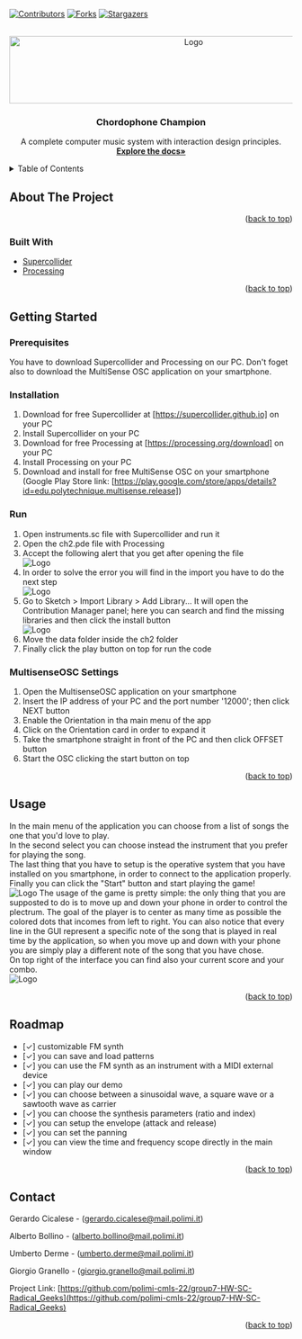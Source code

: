 <div id="top"></div>

<!-- PROJECT SHIELDS -->
[![Contributors][contributors-shield]][contributors-url]
[![Forks][forks-shield]][forks-url]
[![Stargazers][stars-shield]][stars-url]

<!-- PROJECT LOGO -->
<br />
<div align="center">
  <a href="https://github.com/polimi-cmls-22/group7-HW-SC-Radical_Geeks">
    <img src="logo.png" alt="Logo" width="640" height="120">
  </a>

<h3 align="center">Chordophone Champion</h3>

  <p align="center">
   A complete computer music system with interaction design principles.
    <br />
    <a href=""><strong>Explore the docs»</strong></a>
    <br />
  </p>
</div>

<!-- TABLE OF CONTENTS -->
<details>
  <summary>Table of Contents</summary>
  <ol>
    <li>
      <a href="#about-the-project">About The Project</a>
      <ul>
        <li><a href="#built-with">Built With</a></li>
      </ul>
    </li>
    <li>
      <a href="#getting-started">Getting Started</a>
      <ul>
        <li><a href="#prerequisites">Prerequisites</a></li>
        <li><a href="#installation">Installation</a></li>
        <li><a href="#run">Run the Code</a></li>
        <li><a href="#MultisenseOSC Settings">MultisenseOSC Settings</a></li>
      </ul>
    </li>
    <li><a href="#usage">Usage</a></li>
    <li><a href="#roadmap">Roadmap</a></li>
    <li><a href="#contact">Contact</a></li>

  </ol>
</details>

<!-- ABOUT THE PROJECT -->
## About The Project

<p align="right">(<a href="#top">back to top</a>)</p>

### Built With

* [Supercollider](https://supercollider.github.io/)
* [Processing](https://processing.org/)

<p align="right">(<a href="#top">back to top</a>)</p>

<!-- GETTING STARTED -->
## Getting Started

### Prerequisites
You have to download Supercollider and Processing on our PC.
Don't foget also to download the MultiSense OSC application on your smartphone.
### Installation

1. Download for free Supercollider at [https://supercollider.github.io] on your PC
2. Install Supercollider on your PC
3. Download for free Processing at [https://processing.org/download] on your PC
4. Install Processing on your PC
5. Download and install for free MultiSense OSC on your smartphone (Google Play Store link: [https://play.google.com/store/apps/details?id=edu.polytechnique.multisense.release])

### Run
1. Open instruments.sc file with Supercollider and run it
2. Open the ch2.pde file with Processing
3. Accept the following alert that you get after opening the file <br><img src="alert.png" alt="Logo">
4. In order to solve the error you will find in the import you have to do the next step <br><img src="lib.png" alt="Logo">
5. Go to Sketch > Import Library > Add Library... It will open the Contribution Manager panel; here you can search and find the missing libraries and then click the install button <br><img src="lib_install.png" alt="Logo"> 
6. Move the data folder inside the ch2 folder
7. Finally click the play button on top for run the code

### MultisenseOSC Settings
1. Open the MultisenseOSC application on your smartphone
2. Insert the IP address of your PC and the port number '12000'; then click NEXT button
3. Enable the Orientation in tha main menu of the app
4. Click on the Orientation card in order to expand it
5. Take the smartphone straight in front of the PC and then click OFFSET button
6. Start the OSC clicking the start button on top


<p align="right">(<a href="#top">back to top</a>)</p>

<!-- USAGE EXAMPLES -->
## Usage
In the main menu of the application you can choose from a list of songs the one that you'd love to play.<br>
In the second select you can choose instead the instrument that you prefer for playing the song.<br>
The last thing that you have to setup is the operative system that you have installed on you smartphone, in order to connect to the application properly.<br>
Finally you can click the "Start" button and start playing the game!<br>
<img src="main_menu.png" alt="Logo">
The usage of the game is pretty simple: the only thing that you are supposted to do is to move up and down your phone in order to control the plectrum. The goal of the player is to center as many time as possible the colored dots that incomes from left to right. You can also notice that every line in the GUI represent a specific note of the song that is played in real time by the application, so when you move up and down with your phone you are simply play a different note of the song that you have chose.<br>
On top right of the interface you can find also your current score and your combo.<br>
<img src="game.png" alt="Logo">



<p align="right">(<a href="#top">back to top</a>)</p>

<!-- ROADMAP -->
## Roadmap

- [✓] customizable FM synth
- [✓] you can save and load patterns
- [✓] you can use the FM synth as an instrument with a MIDI external device
- [✓] you can play our demo
- [✓] you can choose between a sinusoidal wave, a square wave or a sawtooth wave as carrier
- [✓] you can choose the synthesis parameters (ratio and index)
- [✓] you can setup the envelope (attack and release)
- [✓] you can set the panning
- [✓] you can view the time and frequency scope directly in the main window

<p align="right">(<a href="#top">back to top</a>)</p>

<!-- CONTACT -->
## Contact

Gerardo Cicalese - (gerardo.cicalese@mail.polimi.it) </p>
Alberto Bollino - (alberto.bollino@mail.polimi.it) </p>
Umberto Derme - (umberto.derme@mail.polimi.it) </p>
Giorgio Granello - (giorgio.granello@mail.polimi.it) </p>

Project Link: [https://github.com/polimi-cmls-22/group7-HW-SC-Radical_Geeks](https://github.com/polimi-cmls-22/group7-HW-SC-Radical_Geeks)

<p align="right">(<a href="#top">back to top</a>)</p>

<!-- MARKDOWN LINKS & IMAGES -->
<!-- https://www.markdownguide.org/basic-syntax/#reference-style-links -->
[contributors-shield]: https://img.shields.io/github/contributors/polimi-cmls-22/group7-hw-SC-Radical_Geeks.svg?style=for-the-badge
[contributors-url]: https://github.com/polimi-cmls-22/group7-hw-SC-Radical_Geeks/graphs/contributors
[forks-shield]: https://img.shields.io/github/forks/polimi-cmls-22/group7-hw-SC-Radical_Geeks.svg?style=for-the-badge
[forks-url]: https://github.com/polimi-cmls-22/group7-hw-SC-Radical_Geeks/network/members
[stars-shield]: https://img.shields.io/github/stars/polimi-cmls-22/group7-hw-SC-Radical_Geeks.svg?style=for-the-badge
[stars-url]: https://github.com/polimi-cmls-22/group7-hw-SC-Radical_Geeks/stargazers
